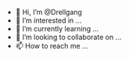 - 👋 Hi, I’m @Drellgang
- 👀 I’m interested in ...
- 🌱 I’m currently learning ...
- 💞️ I’m looking to collaborate on ...
- 📫 How to reach me ...

<!---
Drellgang/Drellgang is a ✨ special ✨ repository because its `README.md` (this file) appears on your GitHub profile.
You can click the Preview link to take a look at your changes.
--->
